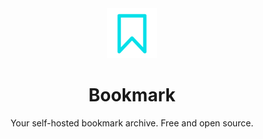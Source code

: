 <div align="center">
    <img src="assets/readmelogo.png" style="width:80px"/>
    <h1>Bookmark</h1>
    <p>Your self-hosted bookmark archive.
    Free and open source.</>
</div>